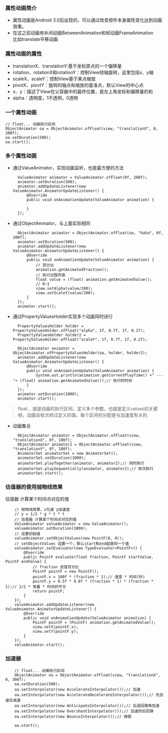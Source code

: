 ### 属性动画简介

- 属性动画是Android 3.0后出现的，可以通过改变控件本身属性变化达到动画效果。  
- 在这之前动画有补间动画BetweenAnimation和帧动画FrameAnimation  
  比如translate平移动画

### 属性动画的属性

- translationX、translationY:基于坐标原点的一个偏移量  
- rotation、rotationX和rotationY：控制View绕轴旋转，这里包括x、y轴  
- scaleX、scaleY：控制View基于某点缩放  
- pivotX、piovtY：旋转的轴点和缩放的基准点，默认View的中心点  
- x、y：描述了View在父容器中的最终位置，是左上角坐标和偏移量的和  
- alpha：透明度，1不透明，0透明  

### 一个属性动画

    // float... 动画执行区间
    ObjectAnimator oa = ObjectAnimator.ofFloat(view, "translationX", 0, 300f);
    oa.setDuration(500);
    oa.start();

### 多个属性动画

- 通过ValueAnimator，实现动画监听，也是最方便的方法  

        ValueAnimator animator = ValueAnimator.ofFloat(0f, 200f);
        animator.setDuration(500);
        animator.addUpdateListener(new ValueAnimator.AnimatorUpdateListener() {
            @Override
            public void onAnimationUpdate(ValueAnimator animation) {

            }
        });    

- 通过ObjectAnimator，与上面实际相同  

        ObjectAnimator animator = ObjectAnimator.ofFloat(oa, "haha", 0f, 200f);
        animator.setDuration(500);
        animator.addUpdateListener(new ValueAnimator.AnimatorUpdateListener() {
            @Override
            public void onAnimationUpdate(ValueAnimator animation) {
                // 百分比
                animation.getAnimatedFraction();
                // 执行过程的值
                float value = (float) animation.getAnimatedValue();
                // 0~1
                view.setAlpha(value/200);
                view.setScaleY(value/200);
            }
        });
        animator.start();

- 通过PropertyValuesHolder实现多个动画同时进行

        PropertyValuesHolder holder = PropertyValuesHolder.ofFloat("alpha", 1f, 0.7f, 1f, 0.2f);
        PropertyValuesHolder holder2 = PropertyValuesHolder.ofFloat("scaleY", 1f, 0.7f, 1f, 0.2f);

        ObjectAnimator animator = ObjectAnimator.ofPropertyValuesHolder(oa, holder, holder2);
        animator.addUpdateListener(new ValueAnimator.AnimatorUpdateListener() {
            @Override
            public void onAnimationUpdate(ValueAnimator animation) {
                System.out.println(animation.getCurrentPlayTime() +" --- "+ (float) animation.getAnimatedValue());// 执行的时间
            }
        });
        animator.setDuration(1000);
        animator.start();      

> float... 就是动画的执行区间，定义多个参数，也就是定义values的关键帧，动画会依次经过定义的值，每个区间的分配是与加速度有关的  

- 动画集合

        ObjectAnimator animator = ObjectAnimator.ofFloat(view, "translationX", 0f, 100f);
        ObjectAnimator animator2 = ObjectAnimator.ofFloat(view, "translationY", 0f, 100f);
        AnimatorSet animatorSet = new AnimatorSet();
        animatorSet.setDuration(1000);
        animatorSet.playTogether(animator, animator2);// 同时执行
        animatorSet.playSequentially(animator, animator2);// 依次执行
        animatorSet.start();

### 估值器的使用抛物线效果        

估值器 计算某个时间点对应的值

        // 抛物线效果，x匀速 y加速度
        // y = 1/2 * g * t * t
        // 估值器 计算某个时间点对应的值
        ValueAnimator valueAnimator = new ValueAnimator();
        valueAnimator.setDuration(1000);
        // 设置初始值
        valueAnimator.setObjectValues(new PointF(0, 0));
        // setObjectValues 设置一个，那么start和end就是同一个值
        valueAnimator.setEvaluator(new TypeEvaluator<PointF>() {
            @Override
            public PointF evaluate(float fraction, PointF startValue, PointF endValue) {
                // fraction 进度百分比
                PointF pointF = new PointF();
                pointF.x = 100f * (fraction * 1);// 速度 * 时间(秒)
                pointF.y = 0.5f * 9.8f * (fraction * 1) * (fraction * 1);// 1/2 * 常量 * 时间的平方
                return pointF;
            }
        });
        valueAnimator.addUpdateListener(new ValueAnimator.AnimatorUpdateListener() {
            @Override
            public void onAnimationUpdate(ValueAnimator animation) {
                PointF pointF = (PointF) animation.getAnimatedValue();
                view.setX(pointF.x);
                view.setY(pointF.y);
            }
        });
        valueAnimator.start();

### 加速器

        // float... 动画执行区间
        ObjectAnimator oa = ObjectAnimator.ofFloat(view, "translationX", 0, 300f);
        oa.setDuration(500);
        oa.setInterpolator(new AccelerateInterpolator());// 加速
        oa.setInterpolator(new AccelerateDecelerateInterpolator());// 先加速后减速
        oa.setInterpolator(new AnticipateInterpolator());// 后退回弹再加速
        oa.setInterpolator(new OvershootInterpolator());// 加速然后回弹
        oa.setInterpolator(new BounceInterpolator());// 弹跳

        oa.start();
        
                